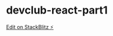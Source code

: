 # devclub-react-part1

[Edit on StackBlitz ⚡️](https://stackblitz.com/edit/stackblitz-starters-jscfd2)